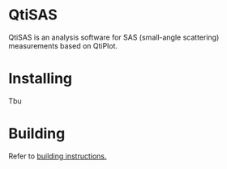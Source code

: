 # QtiSAS

QtiSAS is an analysis software for SAS (small-angle scattering) measurements
based on QtiPlot.

# Installing

Tbu

# Building

Refer to [building instructions.](build.md)